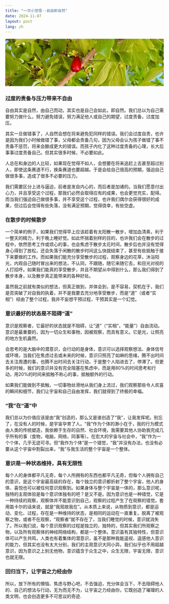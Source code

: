 ```yaml
---
title: "一次小觉悟--自由即自然"
date: 2024-11-07
layout: post
lang: zh
---
```


<div style="margin-bottom: 20px">
  <img src="/assets/2024-11-07-freedom-nature/freedom-is-nature.jpg" class="centered-image" />
</div>

<meta property="og:image" content="https://junbo.li/assets/2024-11-07-freedom-nature/freedom-is-nature.jpg">

### 过度的责备与压力带来不自由

自由其实是自然，由自己而动，其实也是自己会如此，即自然。我们总以为自己需要努力做什么，努力避免错误，努力满足他人或自己的期望，过度责备，过度加压。

其实一旦做错事了，人自然会想在将来避免犯同样的错误。我们会过度自责，也许是因为我们小时候做错了事，父母都会责备几句，因为父母会认为孩子做错了事不责备不惩罚，将来会酿成更大的错误。而孩子内化了这种过度责备的心理，长大后事事过度责备自己。但其实很多时候，不必要如此。

人总在和身边的人比较，如果现在觉得不如人，会想要在将来追赶上去甚至超过别人，即使这条赛道不行，换条赛道也要超越。于是会给自己很高的预期，强迫自己做很多事，造成了很多不必要的压力。

我们需要区分上进与逼迫，前者是发自内心的，而后者是加诸的。当我们愿意付出心力，并且享受这个过程，那我们必然会取得应有的成果，也会更觉充实，配得。而当我们强迫自己做很多事，并不享受这个过程，也许我们偶尔会获得很好的成果，但过后会觉得有些失落，没有满足预期，觉得侥幸，有些空虚。

### 在散步的时候散步

一个简单的例子，如果我们觉得早上应该趁着有太阳散一散步，增加血清素，利于一整天的精力，利于晚上睡好觉。如此怀揣着别样的目的，也许我们会在散步的过程中，依然思考工作或烦心的事，也会焦虑于散步太花时间，散步后也并没有觉得身心得到了放松，还会失落于闲散的散步时间这么快就结束了，甚至有些抵触于接下来要做的工作。而如果我们能充分享受散步的过程，观察身边的花草，沐浴阳光，内观自己随时冒出来的想法，不认同，不跟随，随它来随它去，和目光对视的人打招呼。如果我们能真的享受散步，并且不期望从中得到什么，那么我们得到了散步本身，以及散步真正能带来的各种好处。

虽然我之前就有类似的想法，但真正做到，并体会到，是不容易，契机在于，我们是否突破了对自我的执着，并不是我要去充分地享受散步，而是“道”（或者“实相”）经由了整个过程，我并不妄想干预过程，干预其实是一个幻觉。

### 意识最好的状态是不阻碍“道”

意识是观察者，它最好的状态就是不阻碍，让“道”（“实相”，“能量”）自由流动。意识是最重要的，因为一切众生和事物，因被观察，而具有意义。它是光，让照亮的地方生机盎然。

会思考的是大脑中的潜意识，会行动的是身体，意识可以选择观察想法、身体信号或环境，当我们在焦虑过去或未来的时候，意识只照亮了如麻的思绪，腾不出时间去关注周遭的事，也腾不出时间去关注行动，于是整个人陷进去了，停滞了。但更多的时候，我们的意识并没有完全阻塞在焦虑中，而是用80%的时间思考和行动，用20%的时间来抵触不称心的事，抵触额外的行动。

如果我们能做到不抵触，一切事物丝滑地从我们身上流过，我们观察那些令人欢喜的瞬间和细节，我们让宇宙和自己自由发挥，我们就得到了终极的幸福。

### “我”在“道”中

我们总以为价值应该是由“我”创造的，那么又是谁创造了“我”，让我发挥呢。别忘了，在没有人的时候，是宇宙孕育了人。“我”作为个体的渺小在于，我的行为模式由人类的传统塑造，我依赖于生存的自然、社会环境，我需要其他人协助我完成几乎所有的事（食物，电脑，网络，同事等）。在宏大的宇宙与社会中，“我”作为一个个体，几乎无迹可寻。但“我作为个体”是一个错觉，“我”并没有办法，也没有必要从这个宇宙中割裂出来，“我”与我生活的整个宇宙是一个整体。

### 意识是一种状态维持，具有无限性

每个人的身体都平凡无奇，每个人所拥有的东西也都平凡无奇，但每个人拥有自己的意识，是这个宇宙最高级的存在，每个独立的意识都折射了整个宇宙，他人的身体、喜悦也可以被任何意识观察到。如果身体与整个宇宙是一体的，那么意识呢，独特的主观体验是每个意识体独有的吧？是又不是。因为意识也是一种错觉，它是一种持续的观察，观察体并不能意识到自己，观察的过程产生了在观察的错觉。套用笛卡尔的话来说，就是“我观故我在”。从本质上来说，从物质到意识，都是运动、变化、过程，存在是一种维持的状态，是相同的运动在一直重复。脱离了被观察之物，或者不在观察，“观察者”就不存在了，当我们睡觉的时候，意识就消失了。所以我们说，每个意识观察的过程是独立的，独特的，但其实我们所观察之物，以及所有观察体的神经网络结构，都是一个整体。意识虽有其独特性，但意识体可以产生共鸣，人类也有着集体的潜意识，虽不是那种我能遥视、遥感他人意识的能力，但其实也没有太大分别，我们的主观意识大同小异。我们似乎也不用超越意识，因为意识之上别无他物，意识蕴含于众生之中，众生无限，宇宙无限，意识也就无限。

### 回归当下，让宇宙之力经由你

所以，放下所有的懊恼、焦虑与野心吧，不去强迫，充分体会当下，不去阻碍他人的、自己的想法与行动，无为而无不为，让宇宙之力经由你，它既创造了璀璨的人类文明，也会创造更多不可思议的奇迹.

